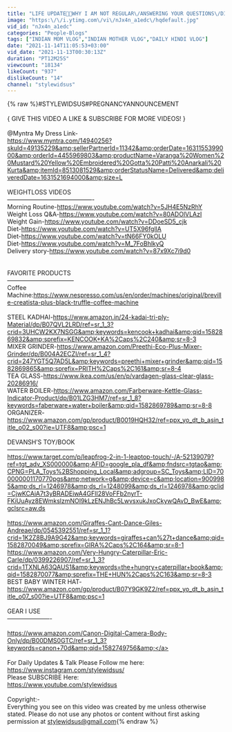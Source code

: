 ```yaml
---
title: "LIFE UPDATE🤰🏻WHY I AM NOT REGULAR\/ANSWERING YOUR QUESTIONS\/DIWALI CELEBRATION VLOG"
image: "https:\/\/i.ytimg.com\/vi\/nJx4n_a1edc\/hqdefault.jpg"
vid_id: "nJx4n_a1edc"
categories: "People-Blogs"
tags: ["INDIAN MOM VLOG","INDIAN MOTHER VLOG","DAILY HINDI VLOG"]
date: "2021-11-14T11:05:53+03:00"
vid_date: "2021-11-13T00:30:13Z"
duration: "PT12M25S"
viewcount: "18134"
likeCount: "937"
dislikeCount: "14"
channel: "stylewidsus"
---
```

{% raw %}#STYLEWIDSUS#PREGNANCYANNOUNCEMENT<br /><br />{ GIVE THIS VIDEO A LIKE &amp; SUBSCRIBE FOR MORE VIDEOS! }<br /><br />@Myntra  My Dress Link-<br /><a rel="nofollow" target="blank" href="https://www.myntra.com/14940256?skuId=49135229&amp;sellerPartnerId=11342&amp;orderDate=1631155399000&amp;orderId=4455969803&amp;productName=Varanga%20Women%20Mustard%20Yellow%20Embroidered%20Gotta%20Patti%20Anarkali%20Kurta&amp;itemId=8513081529&amp;orderStatusName=Delivered&amp;deliveredDate=1631521694000&amp;size=L">https://www.myntra.com/14940256?skuId=49135229&amp;sellerPartnerId=11342&amp;orderDate=1631155399000&amp;orderId=4455969803&amp;productName=Varanga%20Women%20Mustard%20Yellow%20Embroidered%20Gotta%20Patti%20Anarkali%20Kurta&amp;itemId=8513081529&amp;orderStatusName=Delivered&amp;deliveredDate=1631521694000&amp;size=L</a><br /><br />WEIGHTLOSS VIDEOS<br />——————————————-<br />Morning Routine-<a rel="nofollow" target="blank" href="https://www.youtube.com/watch?v=5JH4E5NzRhY">https://www.youtube.com/watch?v=5JH4E5NzRhY</a><br />Weight Loss Q&amp;A-<a rel="nofollow" target="blank" href="https://www.youtube.com/watch?v=80ADOlVLAzI">https://www.youtube.com/watch?v=80ADOlVLAzI</a><br />Weight Gain-<a rel="nofollow" target="blank" href="https://www.youtube.com/watch?v=DDoeSD5_cjk">https://www.youtube.com/watch?v=DDoeSD5_cjk</a><br />Diet-<a rel="nofollow" target="blank" href="https://www.youtube.com/watch?v=UT5X96fgllA">https://www.youtube.com/watch?v=UT5X96fgllA</a><br />Diet-<a rel="nofollow" target="blank" href="https://www.youtube.com/watch?v=tN66FY0kOLU">https://www.youtube.com/watch?v=tN66FY0kOLU</a><br />Diet-<a rel="nofollow" target="blank" href="https://www.youtube.com/watch?v=M_7FoBhlkyQ">https://www.youtube.com/watch?v=M_7FoBhlkyQ</a><br />Delivery story-<a rel="nofollow" target="blank" href="https://www.youtube.com/watch?v=87x9Xc7i9d0">https://www.youtube.com/watch?v=87x9Xc7i9d0</a><br /><br /><br />FAVORITE PRODUCTS<br />———————————<br />Coffee Machine:<a rel="nofollow" target="blank" href="https://www.nespresso.com/us/en/order/machines/original/breville-creatista-plus-black-truffle-coffee-machine">https://www.nespresso.com/us/en/order/machines/original/breville-creatista-plus-black-truffle-coffee-machine</a><br /><br />STEEL KADHAI-<a rel="nofollow" target="blank" href="https://www.amazon.in/24-kadai-tri-ply-Material/dp/B07QVL2LRD/ref=sr_1_3?crid=3UHCW2KX7NSGG&amp;keywords=kencook+kadhai&amp;qid=1582869832&amp;sprefix=KENCOOK+KA%2Caps%2C240&amp;sr=8-3">https://www.amazon.in/24-kadai-tri-ply-Material/dp/B07QVL2LRD/ref=sr_1_3?crid=3UHCW2KX7NSGG&amp;keywords=kencook+kadhai&amp;qid=1582869832&amp;sprefix=KENCOOK+KA%2Caps%2C240&amp;sr=8-3</a><br />MIXER GRINDER-<a rel="nofollow" target="blank" href="https://www.amazon.com/Preethi-Eco-Plus-Mixer-Grinder/dp/B004A2ECZI/ref=sr_1_4?crid=247YGT5Q7AD5L&amp;keywords=preethi+mixer+grinder&amp;qid=1582869865&amp;sprefix=PRITH%2Caps%2C161&amp;sr=8-4">https://www.amazon.com/Preethi-Eco-Plus-Mixer-Grinder/dp/B004A2ECZI/ref=sr_1_4?crid=247YGT5Q7AD5L&amp;keywords=preethi+mixer+grinder&amp;qid=1582869865&amp;sprefix=PRITH%2Caps%2C161&amp;sr=8-4</a><br />TEA GLASS-<a rel="nofollow" target="blank" href="https://www.ikea.com/us/en/p/vardagen-glass-clear-glass-20286916/">https://www.ikea.com/us/en/p/vardagen-glass-clear-glass-20286916/</a><br />WATER BOILER-<a rel="nofollow" target="blank" href="https://www.amazon.com/Farberware-Kettle-Glass-Indicator-Product/dp/B01LZG3HM7/ref=sr_1_8?keywords=faberware+water+boiler&amp;qid=1582869789&amp;sr=8-8">https://www.amazon.com/Farberware-Kettle-Glass-Indicator-Product/dp/B01LZG3HM7/ref=sr_1_8?keywords=faberware+water+boiler&amp;qid=1582869789&amp;sr=8-8</a><br />ORGANIZER-<a rel="nofollow" target="blank" href="https://www.amazon.com/gp/product/B0019HQH32/ref=ppx_yo_dt_b_asin_title_o02_s00?ie=UTF8&amp;psc=1">https://www.amazon.com/gp/product/B0019HQH32/ref=ppx_yo_dt_b_asin_title_o02_s00?ie=UTF8&amp;psc=1</a><br /><br />DEVANSH’S TOY/BOOK<br />———————————<br /><a rel="nofollow" target="blank" href="https://www.target.com/p/leapfrog-2-in-1-leaptop-touch/-/A-52139079?ref=tgt_adv_XS000000&amp;AFID=google_pla_df&amp;fndsrc=tgtao&amp;CPNG=PLA_Toys%2BShopping_Local&amp;adgroup=SC_Toys&amp;LID=700000001170770pgs&amp;network=g&amp;device=c&amp;location=9009985&amp;ds_rl=1246978&amp;ds_rl=1248099&amp;ds_rl=1246978&amp;gclid=CjwKCAiA7t3yBRADEiwA4GFlI28VoFFb2nyrT-FKiUuAyz8EWmkslzmNOI9kLzENJhBc5LwvsxukJxoCkywQAvD_BwE&amp;gclsrc=aw.ds">https://www.target.com/p/leapfrog-2-in-1-leaptop-touch/-/A-52139079?ref=tgt_adv_XS000000&amp;AFID=google_pla_df&amp;fndsrc=tgtao&amp;CPNG=PLA_Toys%2BShopping_Local&amp;adgroup=SC_Toys&amp;LID=700000001170770pgs&amp;network=g&amp;device=c&amp;location=9009985&amp;ds_rl=1246978&amp;ds_rl=1248099&amp;ds_rl=1246978&amp;gclid=CjwKCAiA7t3yBRADEiwA4GFlI28VoFFb2nyrT-FKiUuAyz8EWmkslzmNOI9kLzENJhBc5LwvsxukJxoCkywQAvD_BwE&amp;gclsrc=aw.ds</a><br /><br /><a rel="nofollow" target="blank" href="https://www.amazon.com/Giraffes-Cant-Dance-Giles-Andreae/dp/0545392551/ref=sr_1_1?crid=1K2Z8BJ9A9G42&amp;keywords=giraffes+can%27t+dance&amp;qid=1582870049&amp;sprefix=GIRA%2Caps%2C164&amp;sr=8-1">https://www.amazon.com/Giraffes-Cant-Dance-Giles-Andreae/dp/0545392551/ref=sr_1_1?crid=1K2Z8BJ9A9G42&amp;keywords=giraffes+can%27t+dance&amp;qid=1582870049&amp;sprefix=GIRA%2Caps%2C164&amp;sr=8-1</a><br /><a rel="nofollow" target="blank" href="https://www.amazon.com/Very-Hungry-Caterpillar-Eric-Carle/dp/0399226907/ref=sr_1_3?crid=1TXNLA63QAUS1&amp;keywords=the+hungry+caterpillar+book&amp;qid=1582870077&amp;sprefix=THE+HUN%2Caps%2C163&amp;sr=8-3">https://www.amazon.com/Very-Hungry-Caterpillar-Eric-Carle/dp/0399226907/ref=sr_1_3?crid=1TXNLA63QAUS1&amp;keywords=the+hungry+caterpillar+book&amp;qid=1582870077&amp;sprefix=THE+HUN%2Caps%2C163&amp;sr=8-3</a><br />BEST BABY WINTER HAT- <a rel="nofollow" target="blank" href="https://www.amazon.com/gp/product/B07Y9GK9Z2/ref=ppx_yo_dt_b_asin_title_o07_s00?ie=UTF8&amp;psc=1">https://www.amazon.com/gp/product/B07Y9GK9Z2/ref=ppx_yo_dt_b_asin_title_o07_s00?ie=UTF8&amp;psc=1</a><br /><br />GEAR I USE<br />———————-<br /><br /><a rel="nofollow" target="blank" href="https://www.amazon.com/Canon-Digital-Camera-Body-Only/dp/B00DMS0GTC/ref=sr_1_3?keywords=canon+70d&amp;qid=1582749756&amp;">https://www.amazon.com/Canon-Digital-Camera-Body-Only/dp/B00DMS0GTC/ref=sr_1_3?keywords=canon+70d&amp;qid=1582749756&amp;</a><br /><br />For Daily Updates &amp; Talk Please Follow me here:<br /><a rel="nofollow" target="blank" href="https://www.instagram.com/stylewidsus/">https://www.instagram.com/stylewidsus/</a><br />Please SUBSCRIBE Here:<br /><a rel="nofollow" target="blank" href="https://www.youtube.com/stylewidsus">https://www.youtube.com/stylewidsus</a><br /><br />Copyright:-<br />Everything you see on this video was created by me unless otherwise stated. Please do not use any photos or content without first asking permission at stylewidsus@gmail.com{% endraw %}
